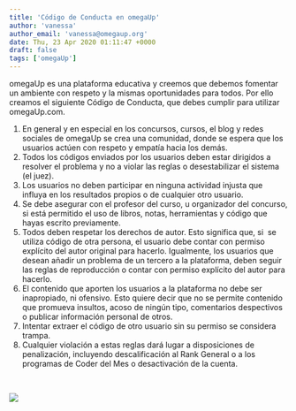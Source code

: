 ```yaml
---
title: 'Código de Conducta en omegaUp'
author: 'vanessa'
author_email: 'vanessa@omegaup.org'
date: Thu, 23 Apr 2020 01:11:47 +0000
draft: false
tags: ['omegaUp']
---
```


omegaUp es una plataforma educativa y creemos que debemos fomentar un ambiente con respeto y la mismas oportunidades para todos. Por ello creamos el siguiente Código de Conducta, que debes cumplir para utilizar omegaUp.com.

1.  En general y en especial en los concursos, cursos, el blog y redes sociales de omegaUp se crea una comunidad, donde se espera que los usuarios actúen con respeto y empatía hacia los demás.
2.  Todos los códigos enviados por los usuarios deben estar dirigidos a resolver el problema y no a violar las reglas o desestabilizar el sistema (el juez).
3.  Los usuarios no deben participar en ninguna actividad injusta que influya en los resultados propios o de cualquier otro usuario.
4.  Se debe asegurar con el profesor del curso, u organizador del concurso, si está permitido el uso de libros, notas, herramientas y código que hayas escrito previamente.
5.  Todos deben respetar los derechos de autor. Esto significa que, si  se utiliza código de otra persona, el usuario debe contar con permiso explícito del autor original para hacerlo. Igualmente, los usuarios que desean añadir un problema de un tercero a la plataforma, deben seguir las reglas de reproducción o contar con permiso explícito del autor para hacerlo.
6.  El contenido que aporten los usuarios a la plataforma no debe ser inapropiado, ni ofensivo. Esto quiere decir que no se permite contenido que promueva insultos, acoso de ningún tipo, comentarios despectivos o publicar información personal de otros.
7.  Intentar extraer el código de otro usuario sin su permiso se considera trampa.
8.  Cualquier violación a estas reglas dará lugar a disposiciones de penalización, incluyendo descalificación al Rank General o a los programas de Coder del Mes o desactivación de la cuenta.

 

[![](/images/logo-main-md.png)](/images/logo-main-md.png)